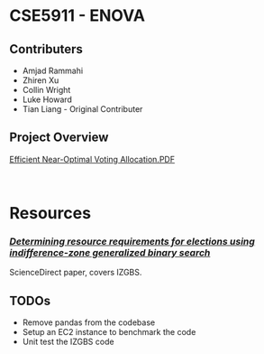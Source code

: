 # **CSE5911 - ENOVA**

## Contributers
* Amjad Rammahi
* Zhiren Xu
* Collin Wright
* Luke Howard
* Tian Liang - Original Contributer

## Project Overview

[Efficient Near-Optimal Voting Allocation.PDF](Efficient&#32;Near-Optimal&#32;Voting&#32;Allocation.pdf)

</br>

# Resources

### *[Determining resource requirements for elections using indifference-zone generalized binary search](https://www.sciencedirect.com/science/article/pii/S0360835219307120)*

ScienceDirect paper, covers IZGBS.


## TODOs
* Remove pandas from the codebase
* Setup an EC2 instance to benchmark the code
* Unit test the IZGBS code
